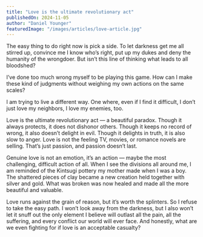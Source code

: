 ```yaml
---
title: "Love is the ultimate revolutionary act"
publishedOn: 2024-11-05
author: "Daniel Younger"
featuredImage: "/images/articles/love-article.jpg"
---
```


The easy thing to do right now is pick a side. To let darkness get me all stirred up, convince me I know who’s right, put up my dukes and deny the humanity of the wrongdoer. But isn’t this line of thinking what leads to all bloodshed?

I’ve done too much wrong myself to be playing this game. How can I make these kind of judgments without weighing my own actions on the same scales?

I am trying to live a different way. One where, even if I find it difficult, I don’t just love my neighbors, I love my enemies, too.

Love is the ultimate revolutionary act — a beautiful paradox. Though it always protects, it does not dishonor others. Though it keeps no record of wrong, it also doesn’t delight in evil. Though it delights in truth, it is also slow to anger. Love is not the feeling TV, movies, or romance novels are selling. That’s just passion, and passion doesn’t last.

Genuine love is not an emotion, it’s an action — maybe the most challenging, difficult action of all. When I see the divisions all around me, I am reminded of the Kintsugi pottery my mother made when I was a boy. The shattered pieces of clay became a new creation held together with silver and gold. What was broken was now healed and made all the more beautiful and valuable.

Love runs against the grain of reason, but it’s worth the splinters. So I refuse to take the easy path. I won’t look away from the darkness, but I also won’t let it snuff out the only element I believe will outlast all the pain, all the suffering, and every conflict our world will ever face. And honestly, what are we even fighting for if love is an acceptable casualty?
